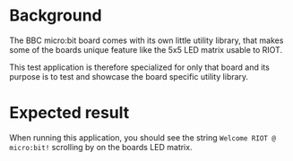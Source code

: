 Background
==========
The BBC micro:bit board comes with its own little utility library, that makes
some of the boards unique feature like the 5x5 LED matrix usable to RIOT.

This test application is therefore specialized for only that board and its
purpose is to test and showcase the board specific utility library.


Expected result
===============
When running this application, you should see the string
`Welcome RIOT @ micro:bit!` scrolling by on the boards LED matrix.

